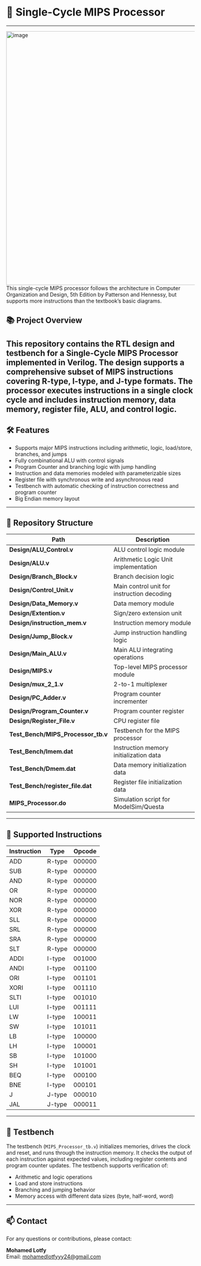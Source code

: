 # 🚀 Single-Cycle MIPS Processor
---
<img width="1199" height="679" alt="image" src="https://github.com/user-attachments/assets/0ecb3c32-5f18-4322-ab07-93d6446bdfd8" />
This single-cycle MIPS processor follows the architecture in Computer Organization and Design, 5th Edition by Patterson and Hennessy, but supports more instructions than the textbook’s basic diagrams.

## 📚 Project Overview

This repository contains the RTL design and testbench for a **Single-Cycle MIPS Processor** implemented in Verilog. The design supports a comprehensive subset of MIPS instructions covering R-type, I-type, and J-type formats. The processor executes instructions in a single clock cycle and includes instruction memory, data memory, register file, ALU, and control logic.
---

## 🛠️ Features

- Supports major MIPS instructions including arithmetic, logic, load/store, branches, and jumps
- Fully combinational ALU with control signals
- Program Counter and branching logic with jump handling
- Instruction and data memories modeled with parameterizable sizes
- Register file with synchronous write and asynchronous read
- Testbench with automatic checking of instruction correctness and program counter
- Big Endian memory layout

---

## 📁 Repository Structure

| Path | Description |
|------|-------------|
| **Design/ALU_Control.v** | ALU control logic module |
| **Design/ALU.v** | Arithmetic Logic Unit implementation |
| **Design/Branch_Block.v** | Branch decision logic |
| **Design/Control_Unit.v** | Main control unit for instruction decoding |
| **Design/Data_Memory.v** | Data memory module |
| **Design/Extention.v** | Sign/zero extension unit |
| **Design/instruction_mem.v** | Instruction memory module |
| **Design/Jump_Block.v** | Jump instruction handling logic |
| **Design/Main_ALU.v** | Main ALU integrating operations |
| **Design/MIPS.v** | Top-level MIPS processor module |
| **Design/mux_2_1.v** | 2-to-1 multiplexer |
| **Design/PC_Adder.v** | Program counter incrementer |
| **Design/Program_Counter.v** | Program counter register |
| **Design/Register_File.v** | CPU register file |
| **Test_Bench/MIPS_Processor_tb.v** | Testbench for the MIPS processor |
| **Test_Bench/Imem.dat** | Instruction memory initialization data |
| **Test_Bench/Dmem.dat** | Data memory initialization data |
| **Test_Bench/register_file.dat** | Register file initialization data |
| **MIPS_Processor.do** | Simulation script for ModelSim/Questa |

---

## 📖 Supported Instructions

| Instruction | Type   | Opcode  |
|-------------|--------|---------|
| ADD         | R-type | 000000  |
| SUB         | R-type | 000000  |
| AND         | R-type | 000000  |
| OR          | R-type | 000000  |
| NOR         | R-type | 000000  |
| XOR         | R-type | 000000  |
| SLL         | R-type | 000000  |
| SRL         | R-type | 000000  |
| SRA         | R-type | 000000  |
| SLT         | R-type | 000000  |
| ADDI        | I-type | 001000  |
| ANDI        | I-type | 001100  |
| ORI         | I-type | 001101  |
| XORI        | I-type | 001110  |
| SLTI        | I-type | 001010  |
| LUI         | I-type | 001111  |
| LW          | I-type | 100011  |
| SW          | I-type | 101011  |
| LB          | I-type | 100000  |
| LH          | I-type | 100001  |
| SB          | I-type | 101000  |
| SH          | I-type | 101001  |
| BEQ         | I-type | 000100  |
| BNE         | I-type | 000101  |
| J           | J-type | 000010  |
| JAL         | J-type | 000011  |

---

## 🧪 Testbench

The testbench (`MIPS_Processor_tb.v`) initializes memories, drives the clock and reset, and runs through the instruction memory. It checks the output of each instruction against expected values, including register contents and program counter updates. The testbench supports verification of:

- Arithmetic and logic operations
- Load and store instructions
- Branching and jumping behavior
- Memory access with different data sizes (byte, half-word, word)

---

## 📫 Contact

For any questions or contributions, please contact:

**Mohamed Lotfy**  
Email: mohamedlotfyyy24@gmail.com
